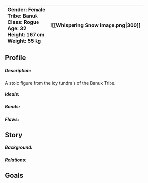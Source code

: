 
| **Gender**: Female <br>**Tribe**: Banuk<br>**Class**: Rogue<br>**Age**: 32<br>Height: 167 cm<br>Weight: 55 kg | ![[Whispering Snow image.png\|300]] |
| :------------------------------------------------------------------------------------------------------------ | ----------------------------------- |
## Profile
##### Description:
A stoic figure from the icy tundra's of the Banuk Tribe.
##### Ideals: 

##### Bonds: 

##### Flaws: 

## Story

##### Background: 

##### Relations: 


## Goals
